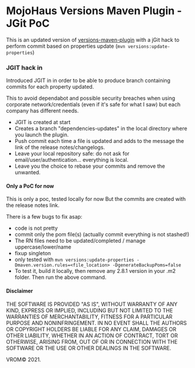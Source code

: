 # MojoHaus Versions Maven Plugin - JGit PoC

This is an updated version of [versions-maven-plugin](http://www.mojohaus.org/versions-maven-plugin/)
with a jGit hack to perform commit based on properties update (`mvn versions:update-properties`)
 
 
### JGIT hack in

Introduced JGIT in in order to be able to produce branch containing commits for each property updated.

This to avoid dependabot and possible security breaches when using corporate network/credentials (even if it's safe for what I saw)
but each company has different needs.

- JGIT is created at start
- Creates a branch "dependencies-updates" in the local directory where you launch the plugin.
- Push commit each time a file is updated and adds to the message the link of the release notes/changelogs.
- Leave your local repository safe: do not ask for email/user/authentication... everything is local.
- Leave you the choice to rebase your commits and remove the unwanted.

#### Only a PoC for now

This is only a poc, tested locally for now
But the commits are created with the release notes link.

There is a few bugs to fix asap:
- code is not pretty
- commit only the pom file(s) (actually commit everything is not stashed!)
- The RN files need to be updated/completed / manage uppercase/lower/name
- fixup singleton
- only tested with `mvn versions:update-properties -Dmaven.version.rules=<file_location> -DgenerateBackupPoms=false`
- To test it, build it locally, then remove any 2.8.1 version in your .m2 folder. Then run the above command.

#### Disclaimer
THE SOFTWARE IS PROVIDED "AS IS", WITHOUT WARRANTY OF ANY KIND, EXPRESS OR IMPLIED, INCLUDING BUT NOT LIMITED TO THE WARRANTIES OF MERCHANTABILITY, FITNESS FOR A PARTICULAR PURPOSE AND NONINFRINGEMENT. IN NO EVENT SHALL THE AUTHORS OR COPYRIGHT HOLDERS BE LIABLE FOR ANY CLAIM, DAMAGES OR OTHER LIABILITY, WHETHER IN AN ACTION OF CONTRACT, TORT OR OTHERWISE, ARISING FROM, OUT OF OR IN CONNECTION WITH THE SOFTWARE OR THE USE OR OTHER DEALINGS IN THE SOFTWARE.

VROM© 2021.
